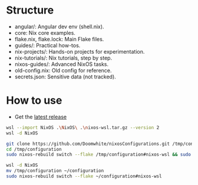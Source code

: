 # Structure
- angular/: Angular dev env (shell.nix).
- core: Nix core examples.
- flake.nix, flake.lock: Main Flake files.
- guides/: Practical how-tos.
- nix-projects/: Hands-on projects for experimentation.
- nix-tutorials/: Nix tutorials, step by step.
- nixos-guides/: Advanced NixOS tasks.
- old-config.nix: Old config for reference.
- secrets.json: Sensitive data (not tracked).


# How to use

- Get the [latest release](https://github.com/LGUG2Z/nixos-wsl-starter/releases)

```bash
wsl --import NixOS .\NixOS\ .\nixos-wsl.tar.gz --version 2
wsl -d NixOS

git clone https://github.com/Doomwhite/nixosConfigurations.git /tmp/configuration
cd /tmp/configuration
sudo nixos-rebuild switch --flake /tmp/configuration#nixos-wsl && sudo shutdown -h now

wsl -d NixOS
mv /tmp/configuration ~/configuration
sudo nixos-rebuild switch --flake ~/configuration#nixos-wsl
```
